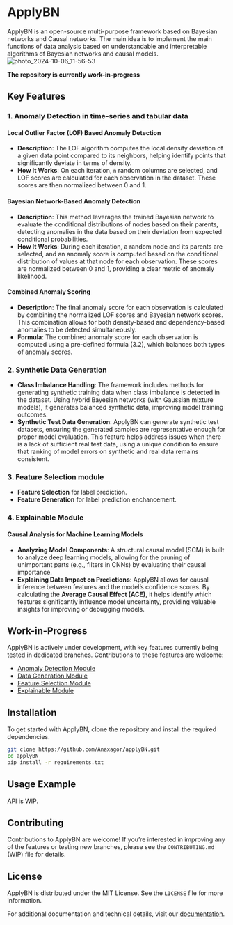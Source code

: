 # ApplyBN

ApplyBN is an open-source multi-purpose framework based on Bayesian networks and Causal networks.
The main idea is to implement the main functions of data analysis based on understandable and interpretable algorithms of Bayesian networks and causal models.
![photo_2024-10-06_11-56-53](https://github.com/user-attachments/assets/ad422e7b-e525-4a34-9774-08729c210005)


**The repository is currently work-in-progress**

## Key Features
### 1. Anomaly Detection in time-series and tabular data
#### **Local Outlier Factor (LOF) Based Anomaly Detection**
   - **Description**: The LOF algorithm computes the local density deviation of a given data point compared to its neighbors, helping identify points that significantly deviate in terms of density.
   - **How It Works**: On each iteration, `n` random columns are selected, and LOF scores are calculated for each observation in the dataset. These scores are then normalized between 0 and 1.
   
#### **Bayesian Network-Based Anomaly Detection**
   - **Description**: This method leverages the trained Bayesian network to evaluate the conditional distributions of nodes based on their parents, detecting anomalies in the data based on their deviation from expected conditional probabilities.
   - **How It Works**: During each iteration, a random node and its parents are selected, and an anomaly score is computed based on the conditional distribution of values at that node for each observation. These scores are normalized between 0 and 1, providing a clear metric of anomaly likelihood.

#### **Combined Anomaly Scoring**
   - **Description**: The final anomaly score for each observation is calculated by combining the normalized LOF scores and Bayesian network scores. This combination allows for both density-based and dependency-based anomalies to be detected simultaneously.
   - **Formula**: The combined anomaly score for each observation is computed using a pre-defined formula (3.2), which balances both types of anomaly scores.

### 2. **Synthetic Data Generation**
   - **Class Imbalance Handling**: The framework includes methods for generating synthetic training data when class imbalance is detected in the dataset. Using hybrid Bayesian networks (with Gaussian mixture models), it generates balanced synthetic data, improving model training outcomes.
   - **Synthetic Test Data Generation**: ApplyBN can generate synthetic test datasets, ensuring the generated samples are representative enough for proper model evaluation. This feature helps address issues when there is a lack of sufficient real test data, using a unique condition to ensure that ranking of model errors on synthetic and real data remains consistent.


### 3. **Feature Selection module**
  - **Feature Selection** for label prediction.
  - **Feature Generation** for label prediction enchancement.

### 4. **Explainable Module**
#### **Causal Analysis for Machine Learning Models**
   - **Analyzing Model Components**: A structural causal model (SCM) is built to analyze deep learning models, allowing for the pruning of unimportant parts (e.g., filters in CNNs) by evaluating their causal importance.
   - **Explaining Data Impact on Predictions**: ApplyBN allows for causal inference between features and the model’s confidence scores. By calculating the **Average Causal Effect (ACE)**, it helps identify which features significantly influence model uncertainty, providing valuable insights for improving or debugging models.

## Work-in-Progress

ApplyBN is actively under development, with key features currently being tested in dedicated branches. Contributions to these features are welcome:

- [Anomaly Detection Module](https://github.com/Anaxagor/applyBN/tree/anomaly-detection-module)
- [Data Generation Module](https://github.com/Anaxagor/applyBN/tree/data-generation-module)
- [Feature Selection Module](https://github.com/Anaxagor/applyBN/tree/feature-selection-module)
- [Explainable Module](https://github.com/Anaxagor/applyBN/tree/explainable-module)

## Installation

To get started with ApplyBN, clone the repository and install the required dependencies.

```bash
git clone https://github.com/Anaxagor/applyBN.git
cd applyBN
pip install -r requirements.txt
```

## Usage Example

API is WIP.

## Contributing

Contributions to ApplyBN are welcome! If you’re interested in improving any of the features or testing new branches, please see the `CONTRIBUTING.md` (WIP) file for details.

## License

ApplyBN is distributed under the MIT License. See the `LICENSE` file for more information.

For additional documentation and technical details, visit our [documentation](https://anaxagor.github.io/applyBN/).
